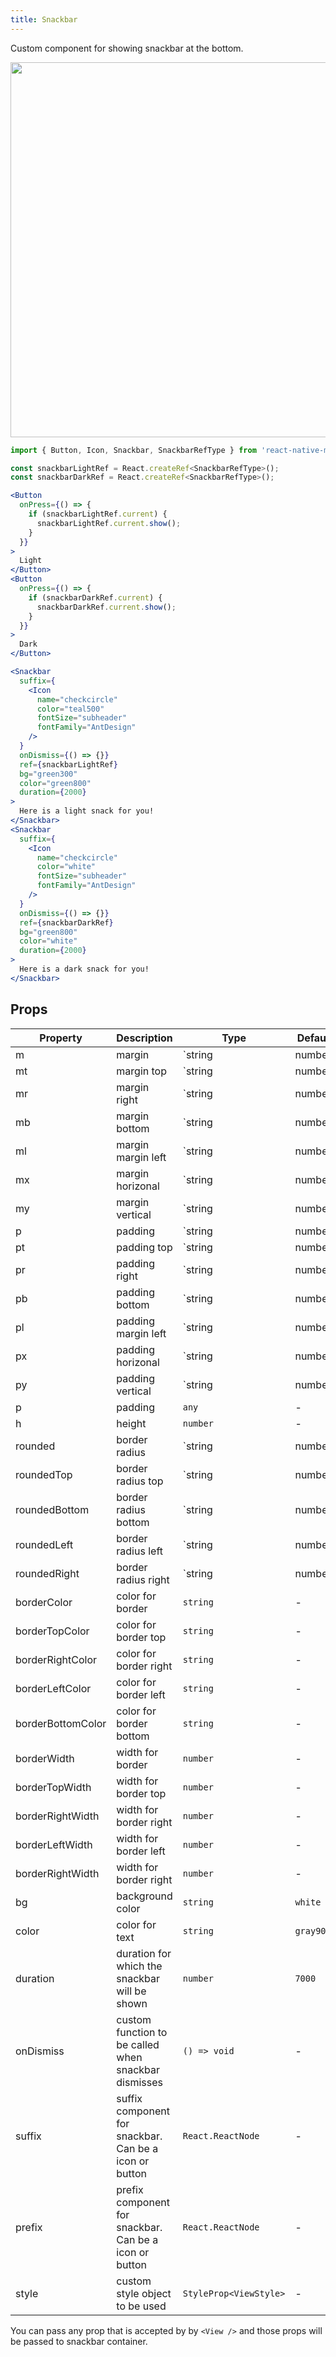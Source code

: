 ```yaml
---
title: Snackbar
---
```


Custom component for showing snackbar at the bottom.

<img src="/images/docs/snackbar/1.gif" class="mobile" style="height: 600px; width: auto;" />

```jsx
import { Button, Icon, Snackbar, SnackbarRefType } from 'react-native-magnus'

const snackbarLightRef = React.createRef<SnackbarRefType>();
const snackbarDarkRef = React.createRef<SnackbarRefType>();

<Button
  onPress={() => {
    if (snackbarLightRef.current) {
      snackbarLightRef.current.show();
    }
  }}
>
  Light
</Button>
<Button
  onPress={() => {
    if (snackbarDarkRef.current) {
      snackbarDarkRef.current.show();
    }
  }}
>
  Dark
</Button>

<Snackbar
  suffix={
    <Icon
      name="checkcircle"
      color="teal500"
      fontSize="subheader"
      fontFamily="AntDesign"
    />
  }
  onDismiss={() => {}}
  ref={snackbarLightRef}
  bg="green300"
  color="green800"
  duration={2000}
>
  Here is a light snack for you!
</Snackbar>
<Snackbar
  suffix={
    <Icon
      name="checkcircle"
      color="white"
      fontSize="subheader"
      fontFamily="AntDesign"
    />
  }
  onDismiss={() => {}}
  ref={snackbarDarkRef}
  bg="green800"
  color="white"
  duration={2000}
>
  Here is a dark snack for you!
</Snackbar>
```

## Props

| Property          | Description                                            | Type                   | Default   |
| ----------------- | ------------------------------------------------------ | ---------------------- | --------- |
| m                 | margin                                                 | `string | number`      | -         |
| mt                | margin top                                             | `string | number`      | -         |
| mr                | margin right                                           | `string | number`      | -         |
| mb                | margin bottom                                          | `string | number`      | -         |
| ml                | margin margin left                                     | `string | number`      | -         |
| mx                | margin horizonal                                       | `string | number`      | -         |
| my                | margin vertical                                        | `string | number`      | -         |
| p                 | padding                                                | `string | number`      | -         |
| pt                | padding top                                            | `string | number`      | -         |
| pr                | padding right                                          | `string | number`      | -         |
| pb                | padding bottom                                         | `string | number`      | -         |
| pl                | padding margin left                                    | `string | number`      | -         |
| px                | padding horizonal                                      | `string | number`      | -         |
| py                | padding vertical                                       | `string | number`      | -         |
| p                 | padding                                                | `any`                  | -         |
| h                 | height                                                 | `number`               | -         |
| rounded           | border radius                                          | `string | number`      | `none`    |
| roundedTop        | border radius top                                      | `string | number`      | `none`    |
| roundedBottom     | border radius bottom                                   | `string | number`      | `none`    |
| roundedLeft       | border radius left                                     | `string | number`      | `none`    |
| roundedRight      | border radius right                                    | `string | number`      | `none`    |
| borderColor       | color for border                                       | `string`               | -         |
| borderTopColor    | color for border top                                   | `string`               | -         |
| borderRightColor  | color for border right                                 | `string`               | -         |
| borderLeftColor   | color for border left                                  | `string`               | -         |
| borderBottomColor | color for border bottom                                | `string`               | -         |
| borderWidth       | width for border                                       | `number`               | -         |
| borderTopWidth    | width for border top                                   | `number`               | -         |
| borderRightWidth  | width for border right                                 | `number`               | -         |
| borderLeftWidth   | width for border left                                  | `number`               | -         |
| borderRightWidth  | width for border right                                 | `number`               | -         |
| bg                | background color                                       | `string`               | `white`   |
| color             | color for text                                         | `string`               | `gray900` |
| duration          | duration for which the snackbar will be shown          | `number`               | `7000`    |
| onDismiss         | custom function to be called when snackbar dismisses   | `() => void`           | -         |
| suffix            | suffix component for snackbar. Can be a icon or button | `React.ReactNode`      | -         |
| prefix            | prefix component for snackbar. Can be a icon or button | `React.ReactNode`      | -         |
| style             | custom style object to be used                         | `StyleProp<ViewStyle>` | -         |

You can pass any prop that is accepted by by `<View />` and those props will be passed to snackbar container.
